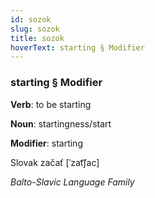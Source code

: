 ```yaml
---
id: sozok
slug: sozok
title: sozok
hoverText: starting § Modifier
---
```


### starting § Modifier

**Verb**: to be starting

**Noun**: startingness/start

**Modifier**: starting

Slovak začať [ˈzat͡ʃac]

*Balto-Slavic Language Family*